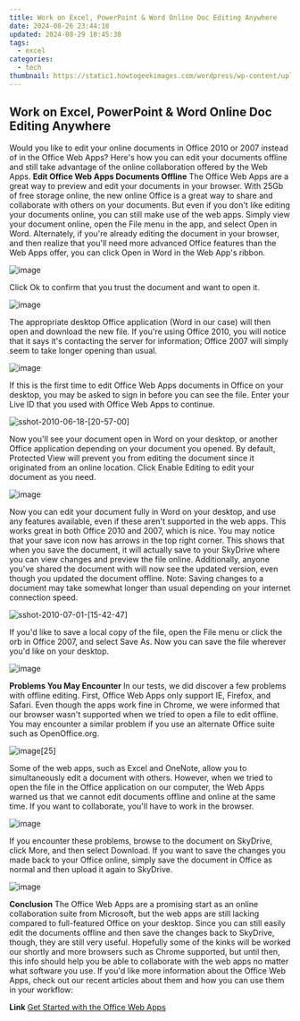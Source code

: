 ```yaml
---
title: Work on Excel, PowerPoint & Word Online Doc Editing Anywhere
date: 2024-08-26 23:44:18
updated: 2024-08-29 10:45:30
tags:
  - excel
categories:
  - tech
thumbnail: https://static1.howtogeekimages.com/wordpress/wp-content/uploads/2010/07/sshot20100618205523.png
---
```


## Work on Excel, PowerPoint & Word Online Doc Editing Anywhere

Would you like to edit your online documents in Office 2010 or 2007 instead of in the Office Web Apps? Here's how you can edit your documents offline and still take advantage of the online collaboration offered by the Web Apps. **Edit Office Web Apps Documents Offline** The Office Web Apps are a great way to preview and edit your documents in your browser. With 25Gb of free storage online, the new online Office is a great way to share and collaborate with others on your documents. But even if you don't like editing your documents online, you can still make use of the web apps. Simply view your document online, open the File menu in the app, and select Open in Word. Alternately, if you're already editing the document in your browser, and then realize that you'll need more advanced Office features than the Web Apps offer, you can click Open in Word in the Web App's ribbon. 

![image](https://static1.howtogeekimages.com/wordpress/wp-content/uploads/2010/07/image.png) 

 Click Ok to confirm that you trust the document and want to open it. 

![image](https://static1.howtogeekimages.com/wordpress/wp-content/uploads/2010/07/image1.png) 

 The appropriate desktop Office application (Word in our case) will then open and download the new file. If you're using Office 2010, you will notice that it says it's contacting the server for information; Office 2007 will simply seem to take longer opening than usual. 

![image](https://static1.howtogeekimages.com/wordpress/wp-content/uploads/2010/07/image2.png) 

 If this is the first time to edit Office Web Apps documents in Office on your desktop, you may be asked to sign in before you can see the file. Enter your Live ID that you used with Office Web Apps to continue. 

![sshot-2010-06-18-[20-57-00]](https://static1.howtogeekimages.com/wordpress/wp-content/uploads/2010/07/sshot20100618205700.png) 

 Now you'll see your document open in Word on your desktop, or another Office application depending on your document you opened. By default, Protected View will prevent you from editing the document since it originated from an online location. Click Enable Editing to edit your document as you need. 

![image](https://static1.howtogeekimages.com/wordpress/wp-content/uploads/2010/07/image3.png) 

 Now you can edit your document fully in Word on your desktop, and use any features available, even if these aren't supported in the web apps. This works great in both Office 2010 and 2007, which is nice. You may notice that your save icon now has arrows in the top right corner. This shows that when you save the document, it will actually save to your SkyDrive where you can view changes and preview the file online. Additionally, anyone you've shared the document with will now see the updated version, even though you updated the document offline. Note: Saving changes to a document may take somewhat longer than usual depending on your internet connection speed. 

![sshot-2010-07-01-[15-42-47]](https://static1.howtogeekimages.com/wordpress/wp-content/uploads/2010/07/sshot20100701154247.png) 

 If you'd like to save a local copy of the file, open the File menu or click the orb in Office 2007, and select Save As. Now you can save the file wherever you'd like on your desktop. 

![image](https://static1.howtogeekimages.com/wordpress/wp-content/uploads/2010/07/image4.png) 

**Problems You May Encounter** In our tests, we did discover a few problems with offline editing. First, Office Web Apps only support IE, Firefox, and Safari. Even though the apps work fine in Chrome, we were informed that our browser wasn't supported when we tried to open a file to edit offline. You may encounter a similar problem if you use an alternate Office suite such as OpenOffice.org. 

![image[25]](https://static1.howtogeekimages.com/wordpress/wp-content/uploads/2010/07/image25.png) 

 Some of the web apps, such as Excel and OneNote, allow you to simultaneously edit a document with others. However, when we tried to open the file in the Office application on our computer, the Web Apps warned us that we cannot edit documents offline and online at the same time. If you want to collaborate, you'll have to work in the browser. 

![image](https://static1.howtogeekimages.com/wordpress/wp-content/uploads/2010/07/image5.png) 

 If you encounter these problems, browse to the document on SkyDrive, click More, and then select Download. If you want to save the changes you made back to your Office online, simply save the document in Office as normal and then upload it again to SkyDrive. 

![image](https://static1.howtogeekimages.com/wordpress/wp-content/uploads/2010/07/image6.png) 

**Conclusion** The Office Web Apps are a promising start as an online collaboration suite from Microsoft, but the web apps are still lacking compared to full-featured Office on your desktop. Since you can still easily edit the documents offline and then save the changes back to SkyDrive, though, they are still very useful. Hopefully some of the kinks will be worked our shortly and more browsers such as Chrome supported, but until then, this info should help you be able to collaborate with the web apps no matter what software you use. If you'd like more information about the Office Web Apps, check out our recent articles about them and how you can use them in your workflow: 

**Link** [Get Started with the Office Web Apps](http://office.live.com/)

<ins class="adsbygoogle"
     style="display:block"
     data-ad-format="autorelaxed"
     data-ad-client="ca-pub-7571918770474297"
     data-ad-slot="1223367746"></ins>



<ins class="adsbygoogle"
     style="display:block"
     data-ad-client="ca-pub-7571918770474297"
     data-ad-slot="8358498916"
     data-ad-format="auto"
     data-full-width-responsive="true"></ins>
